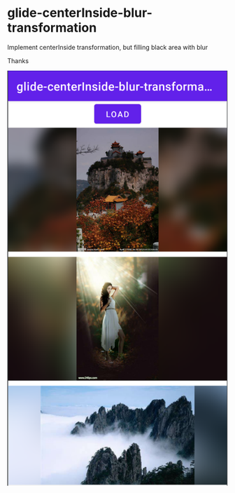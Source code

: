 # glide-centerInside-blur-transformation
Implement centerInside transformation, but filling black area with blur

Thanks <a href="https://github.com/wasabeef/glide-transformations" target="_blank">

![Sample](https://github.com/jinkg/Screenshots/blob/master/transformation/transformation_sample.png)
